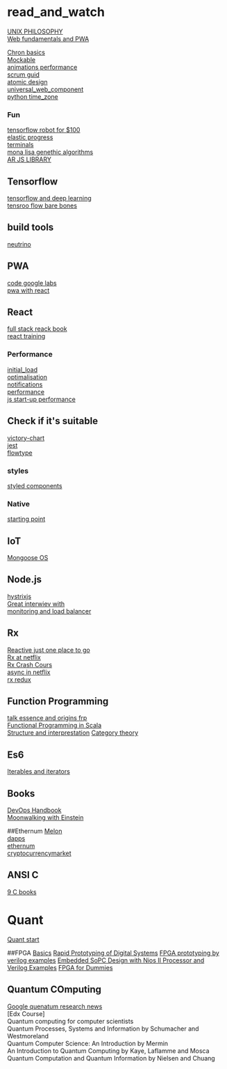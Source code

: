 # read_and_watch

[UNIX PHILOSOPHY](http://www.catb.org/esr/writings/taoup/html/ch01s06.html)<br>
[Web fundamentals and PWA](https://developers.google.com/web/fundamentals/getting-started/)<br>

[Chron basics](http://www.unixgeeks.org/security/newbie/unix/cron-1.html) <br >
[Mockable](https://www.mockable.io/) <br>
[animations performance](https://aerotwist.com/blog/flip-your-animations/) <br>
[scrum guid](http://www.scrumguides.org/scrum-guide.html)<br>
[atomic design](http://atomicdesign.bradfrost.com)<br>
[universal_web_component](https://scotch.io/bar-talk/universal-web-components)<br>
[python time_zone](https://www.youtube.com/watch?v=-5wpm-gesOY)<br>

### Fun
[tensorflow robot for $100](https://www.oreilly.com/learning/how-to-build-a-robot-that-sees-with-100-and-tensorflow)<br>
[elastic progress](https://tympanus.net/Development/ElasticProgress/)<br>
[terminals](http://terminalsare.sexy/)<br>
[mona lisa genethic algorithms](https://www.youtube.com/watch?v=7zI7M_5_jBE)<br>
[AR JS LIBRARY](https://github.com/jeromeetienne/ar.js)<br>

## Tensorflow
[tensorflow and deep learning](https://www.youtube.com/watch?v=vq2nnJ4g6N0)<br>
[tensroo flow bare bones](https://github.com/jostmey/NakedTensor)<br>

## build tools
[neutrino](https://github.com/mozilla-neutrino/neutrino-dev)<br>

## PWA
[code google labs](https://developers.google.com/web/fundamentals/getting-started/)<br>
[pwa with react](https://addyosmani.com/blog/progressive-web-apps-with-react/)<br>

## React
[full stack reack book](https://www.fullstackreact.com)<br>
[react training](https://reacttraining.com/online)<br>

### Performance
[initial_load](https://hackernoon.com/improving-first-time-load-of-a-production-react-app-part-1-of-2-e7494a7c7ab0#.yq2c0ew9r)<br>
[optimalisation](https://www.youtube.com/watch?v=jm81fmVr3co)<br>
[notifications](http://igorprado.com/react-notification-system/)<br>
[performance](https://hackernoon.com/10-things-i-learned-making-the-fastest-site-in-the-world-18a0e1cdf4a7#.sv8aqd4z0)<br>
[js start-up performance](https://medium.com/dev-channel/javascript-start-up-performance-69200f43b201#.xghuxfzep)<br>

## Check if it's suitable
[victory-chart](https://github.com/FormidableLabs/victory)<br>
[jest](https://github.com/facebook/jest)<br>
[flowtype](https://flowtype.org/)<br>

### styles
[styled components](https://styled-components.com/)<br>

### Native
[starting point](https://hackernoon.com/learning-react-native-where-to-start-49df64cf14a2#.5frvw2umh)<br>

## IoT
[Mongoose OS](https://mongoose-os.com/)<br>

## Node.js
[hystrixjs](https://www.npmjs.com/package/hystrixjs)<br>
[Great interwiev with](https://yunong.io/2015/07/13/building-with-node-js-at-netflix/)<br>
[monitoring and load balancer](https://github.com/Unitech/pm2)

## Rx
[Reactive just one place to go](http://reactivex.io/tutorials.html)<br>
[Rx at netflix](https://www.youtube.com/watch?v=AslncyG8whg)<br>
[Rx Crash Cours](https://www.youtube.com/watch?v=ei7FsoXKPl0)<br>
[async in netflix](https://www.youtube.com/watch?v=XRYN2xt11Ek)<br>
[rx redux](https://github.com/jas-chen/rx-redux)<br>

## Function Programming
[talk essence and origins frp](https://github.com/conal/talk-2015-essence-and-origins-of-frp)<br>
[Functional Programming in Scala](https://www.manning.com/books/functional-programming-in-scala)<br>
[Structure and interprestation](https://www.youtube.com/playlist?list=PLF4E3E1B72A58B492)
[Category theory](https://www.youtube.com/playlist?list=PLbgaMIhjbmEnaH_LTkxLI7FMa2HsnawM_)

## Es6
[Iterables and iterators](http://exploringjs.com/es6/ch_iteration.html)<br>

## Books
[DevOps Handbook](https://www.amazon.com/DevOps-Handbook-World-Class-Reliability-Organizations/dp/1942788002%3FSubscriptionId%3DAKIAILSHYYTFIVPWUY6Q%26tag%3Dduckduckgo-d-20%26linkCode%3Dxm2%26camp%3D2025%26creative%3D165953%26creativeASIN%3D1942788002)<br>
[Moonwalking with Einstein](https://www.amazon.com/Moonwalking-Einstein-Science-Remembering-Everything/dp/0143120530)<br>


##Ethernum
[Melon](https://www.melonport.com/learn)<br>
[dapps](http://dapps.ethercasts.com/)<br>
[ethernum](https://www.ethereum.org/)<br>
[cryptocurrencymarket](http://cryptocurrency.market/)<br>

## ANSI C
[9 C books](https://www.ossblog.org/learn-c-programming-with-9-excellent-open-source-books/])<br>

# Quant
[Quant start](https://www.quantstart.com/a-step-by-step-guide-on-getting-a-job-for-quantitative-analysts)

##FPGA
[Basics](https://www.amazon.com/Digital-Design-Computer-Architecture-Second/dp/0123944244)
[Rapid Prototyping of Digital Systems](https://www.amazon.com/Rapid-Prototyping-Digital-Systems-SOPC/dp/0387726705)
[FPGA prototyping by verilog examples](http://www2.dc.ufscar.br/~marcondes/netfpga/FPGAPrototypingByVerilogExamples.pdf)
[Embedded SoPC Design with Nios II Processor and Verilog Examples](http://eu.wiley.com/WileyCDA/WileyTitle/productCd-1118011031.html)
[FPGA for Dummies](https://www.altera.com/content/dam/altera-www/global/en_US/pdfs/literature/misc/fpgas_for_dummies_ebook.pdf)

## Quantum COmputing
[Google quenatum research news](https://plus.google.com/+QuantumAILab)<br>
[Edx Course]<br>
Quantum computing for computer scientists<br>
Quantum Processes, Systems and Information by Schumacher and Westmoreland<br>
Quantum Computer Science: An Introduction by Mermin<br>
An Introduction to Quantum Computing by Kaye, Laflamme and Mosca<br>
Quantum Computation and Quantum Information by Nielsen and Chuang<br>


